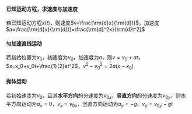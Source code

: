#### 已知运动方程，求速度与加速度

若已知运动方程$x(t)$，则速度$v=\frac{\rm{d}x}{\rm{d}t}$，加速度$a=\frac{\rm{d}v}{\rm{d}t}=\frac{\rm{d}^2x}{\rm{d}t^2}$

#### 匀加速直线运动

若初始位置为$x_0$，初速度为$v_0$，加速度为$a$，则$v=v_0+at$，$x=x_0+v_0t+\frac{1}{2}at^2$，$v^2-v_0^2=2a(x-x_0)$

#### 抛体运动

若初始速度为$v_0$，且其**水平方向**的分速度为$v_{0x}$，**竖直方向**的分速度为$v_{0y}$，则水平方向运动为$a_x=0$，$v_x=v_{0x}$，竖直方向运动为$a_y=-g$，$v_y=v_{0y}-gt$


